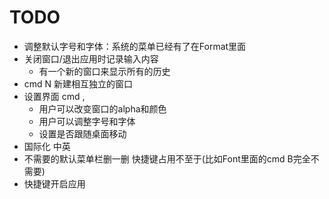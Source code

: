 # TODO

- 调整默认字号和字体：系统的菜单已经有了在Format里面
- 关闭窗口/退出应用时记录输入内容
    - 有一个新的窗口来显示所有的历史
- cmd N 新建相互独立的窗口
- 设置界面 cmd ,
    - 用户可以改变窗口的alpha和颜色
    - 用户可以调整字号和字体
    - 设置是否跟随桌面移动
- 国际化 中英
- 不需要的默认菜单栏删一删 快捷键占用不至于(比如Font里面的cmd B完全不需要)
- 快捷键开启应用
